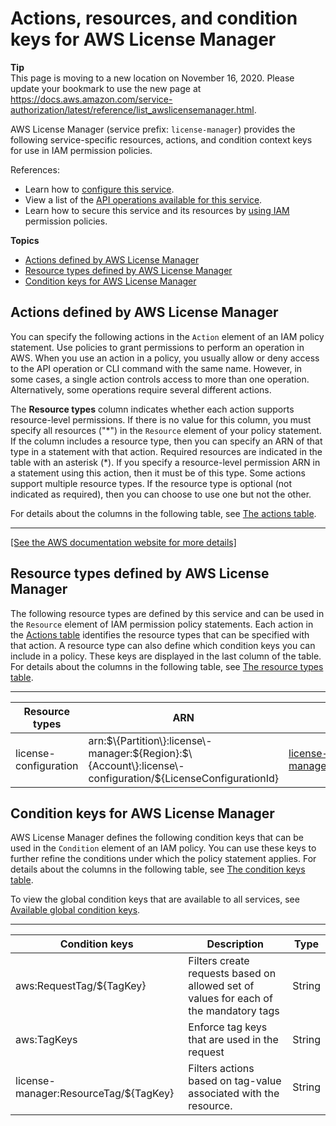 # Actions, resources, and condition keys for AWS License Manager<a name="list_awslicensemanager"></a>

**Tip**  
This page is moving to a new location on November 16, 2020\. Please update your bookmark to use the new page at [https://docs\.aws\.amazon\.com/service\-authorization/latest/reference/list\_awslicensemanager\.html](https://docs.aws.amazon.com/service-authorization/latest/reference/list_awslicensemanager.html)\. 

AWS License Manager \(service prefix: `license-manager`\) provides the following service\-specific resources, actions, and condition context keys for use in IAM permission policies\.

References:
+ Learn how to [configure this service](https://docs.aws.amazon.com/license-manager/latest/userguide/license-manager.html)\.
+ View a list of the [API operations available for this service](https://docs.aws.amazon.com/license-manager/latest/APIReference/)\.
+ Learn how to secure this service and its resources by [using IAM](https://docs.aws.amazon.com/license-manager/latest/userguide/using-service-linked-roles.html) permission policies\.

**Topics**
+ [Actions defined by AWS License Manager](#awslicensemanager-actions-as-permissions)
+ [Resource types defined by AWS License Manager](#awslicensemanager-resources-for-iam-policies)
+ [Condition keys for AWS License Manager](#awslicensemanager-policy-keys)

## Actions defined by AWS License Manager<a name="awslicensemanager-actions-as-permissions"></a>

You can specify the following actions in the `Action` element of an IAM policy statement\. Use policies to grant permissions to perform an operation in AWS\. When you use an action in a policy, you usually allow or deny access to the API operation or CLI command with the same name\. However, in some cases, a single action controls access to more than one operation\. Alternatively, some operations require several different actions\.

The **Resource types** column indicates whether each action supports resource\-level permissions\. If there is no value for this column, you must specify all resources \("\*"\) in the `Resource` element of your policy statement\. If the column includes a resource type, then you can specify an ARN of that type in a statement with that action\. Required resources are indicated in the table with an asterisk \(\*\)\. If you specify a resource\-level permission ARN in a statement using this action, then it must be of this type\. Some actions support multiple resource types\. If the resource type is optional \(not indicated as required\), then you can choose to use one but not the other\.

For details about the columns in the following table, see [The actions table](reference_policies_actions-resources-contextkeys.md#actions_table)\.


****  
[\[See the AWS documentation website for more details\]](http://docs.aws.amazon.com/IAM/latest/UserGuide/list_awslicensemanager.html)

## Resource types defined by AWS License Manager<a name="awslicensemanager-resources-for-iam-policies"></a>

The following resource types are defined by this service and can be used in the `Resource` element of IAM permission policy statements\. Each action in the [Actions table](#awslicensemanager-actions-as-permissions) identifies the resource types that can be specified with that action\. A resource type can also define which condition keys you can include in a policy\. These keys are displayed in the last column of the table\. For details about the columns in the following table, see [The resource types table](reference_policies_actions-resources-contextkeys.md#resources_table)\.


****  

| Resource types | ARN | Condition keys | 
| --- | --- | --- | 
|   license\-configuration  |  arn:$\{Partition\}:license\-manager:$\{Region\}:$\{Account\}:license\-configuration/$\{LicenseConfigurationId\}  |   [ license\-manager:ResourceTag/$\{TagKey\} ](#awslicensemanager-license-manager_ResourceTag___TagKey_)   | 

## Condition keys for AWS License Manager<a name="awslicensemanager-policy-keys"></a>

AWS License Manager defines the following condition keys that can be used in the `Condition` element of an IAM policy\. You can use these keys to further refine the conditions under which the policy statement applies\. For details about the columns in the following table, see [The condition keys table](reference_policies_actions-resources-contextkeys.md#context_keys_table)\.

To view the global condition keys that are available to all services, see [Available global condition keys](reference_policies_condition-keys.html#AvailableKeys)\.


****  

| Condition keys | Description | Type | 
| --- | --- | --- | 
|   aws:RequestTag/$\{TagKey\}  | Filters create requests based on allowed set of values for each of the mandatory tags | String | 
|   aws:TagKeys  | Enforce tag keys that are used in the request | String | 
|   license\-manager:ResourceTag/$\{TagKey\}  | Filters actions based on tag\-value associated with the resource\. | String | 